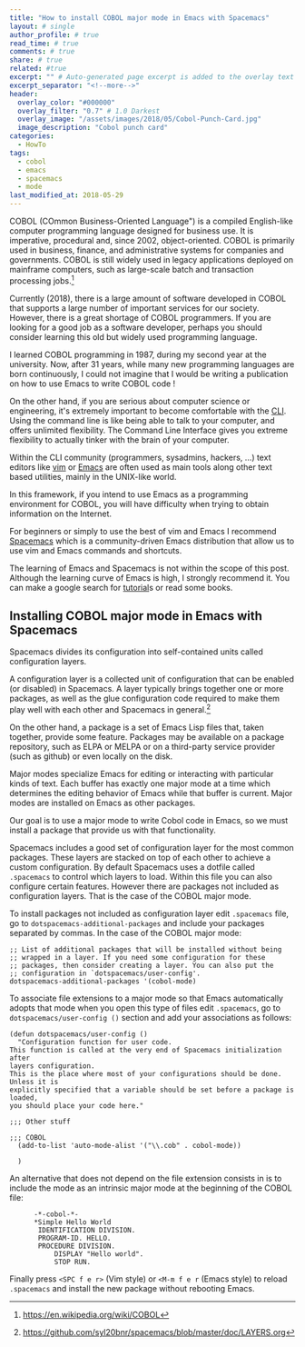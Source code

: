 ```yaml
---
title: "How to install COBOL major mode in Emacs with Spacemacs"
layout: # single
author_profile: # true
read_time: # true
comments: # true
share: # true
related: #true
excerpt: "" # Auto-generated page excerpt is added to the overlay text or can be overridden here.
excerpt_separator: "<!--more-->"
header:
  overlay_color: "#000000" 
  overlay_filter: "0.7" # 1.0 Darkest
  overlay_image: "/assets/images/2018/05/Cobol-Punch-Card.jpg"
  image_description: "Cobol punch card"
categories:
  - HowTo
tags: 
  - cobol
  - emacs
  - spacemacs
  - mode
last_modified_at: 2018-05-29
---
```


COBOL (COmmon Business-Oriented Language") is a compiled English-like computer
programming language designed for business use. It is imperative, procedural
and, since 2002, object-oriented. COBOL is primarily used in business, finance,
and administrative systems for companies and governments. COBOL is still widely
used in legacy applications deployed on mainframe computers, such as large-scale
batch and transaction processing jobs.[^1]

Currently (2018), there is a large amount of software developed in COBOL that
supports a large number of important services for our society. However, there is
a great shortage of COBOL programmers. If you are looking for a good job as a
software developer, perhaps you should consider learning this old but widely
used programming language.

I learned COBOL programming in 1987, during my second year at the university.
Now, after 31 years, while many new programming languages are born continuously,
I could not imagine that I would be writing a publication on how to use Emacs to
write COBOL code !

On the other hand, if you are serious about computer science or engineering,
it's extremely important to become comfortable with the
[CLI](https://en.wikipedia.org/wiki/Command-line_interface). Using the command
line is like being able to talk to your computer, and offers unlimited
flexibility. The Command Line Interface gives you extreme flexibility to
actually tinker with the brain of your computer.

Within the CLI community (programmers, sysadmins, hackers, ...) text editors
like [vim](https://www.vim.org/) or [Emacs](https://www.gnu.org/software/emacs/)
are often used as main tools along other text based utilities, mainly in the
UNIX-like world.

In this framework, if you intend to use Emacs as a programming environment for
COBOL, you will have difficulty when trying to obtain information on the
Internet.

For beginners or simply to use the best of vim and Emacs I recommend
[Spacemacs](http://spacemacs.org/) which is a community-driven Emacs
distribution that allow us to use vim and Emacs commands and shortcuts.

The learning of Emacs and Spacemacs is not within the scope of this post.
Although the learning curve of Emacs is high, I strongly recommend it. You can
make a google search for
[tutorial](https://ontologicalblog.com/2016/10/14/an-absolute-beginners-guide-to-spacemacs-for-academic-writing/)s
or read some books.

## Installing COBOL major mode in Emacs with Spacemacs ##

Spacemacs divides its configuration into self-contained units called
configuration layers. 

A configuration layer is a collected unit of configuration that can be enabled
(or disabled) in Spacemacs. A layer typically brings together one or more
packages, as well as the glue configuration code required to make them play well
with each other and Spacemacs in general.[^2]

On the other hand, a package is a set of Emacs Lisp files that, taken together,
provide some feature. Packages may be available on a package repository, such as
ELPA or MELPA or on a third-party service provider (such as github) or even
locally on the disk.

Major modes specialize Emacs for editing or interacting with particular kinds of
text. Each buffer has exactly one major mode at a time which determines the
editing behavior of Emacs while that buffer is current. Major modes are
installed on Emacs as other packages.

Our goal is to use a major mode to write Cobol code in Emacs, so we must
install a package that provide us with that functionality.

Spacemacs includes a good set of configuration layer for the most common
packages. These layers are stacked on top of each other to achieve a custom
configuration. By default Spacemacs uses a dotfile called `.spacemacs` to
control which layers to load. Within this file you can also configure certain
features. However there are packages not included as configuration layers. That
is the case of the COBOL major mode.

To install packages not included as configuration layer edit `.spacemacs` file,
go to `dotspacemacs-additional-packages` and include your packages separated by
commas. In the case of the COBOL major mode: 

``` emacs-lisp
;; List of additional packages that will be installed without being
;; wrapped in a layer. If you need some configuration for these
;; packages, then consider creating a layer. You can also put the
;; configuration in `dotspacemacs/user-config'.
dotspacemacs-additional-packages '(cobol-mode)
```

To associate file extensions to a major mode so that Emacs automatically adopts
that mode when you open this type of files edit `.spacemacs`, go to
`dotspacemacs/user-config ()` section and add your associations as follows:

```emacs-lisp
(defun dotspacemacs/user-config ()
  "Configuration function for user code.
This function is called at the very end of Spacemacs initialization after
layers configuration.
This is the place where most of your configurations should be done. Unless it is
explicitly specified that a variable should be set before a package is loaded,
you should place your code here."
  
;;; Other stuff

;;; COBOL
  (add-to-list 'auto-mode-alist '("\\.cob" . cobol-mode))

  )
```

An alternative that does not depend on the file extension consists in is to
include the mode as an intrinsic major mode at the beginning of the COBOL file:

``` cobol
      -*-cobol-*-
      *Simple Hello World
       IDENTIFICATION DIVISION.
       PROGRAM-ID. HELLO.
       PROCEDURE DIVISION.
           DISPLAY "Hello world".
           STOP RUN.
```

Finally press `<SPC f e r>` (Vim style) or `<M-m f e r` (Emacs style) to reload
`.spacemacs` and install the new package without rebooting Emacs.




[^1]: https://en.wikipedia.org/wiki/COBOL

[^2]: https://github.com/syl20bnr/spacemacs/blob/master/doc/LAYERS.org
